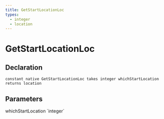 ```yaml
---
title: GetStartLocationLoc
types:
  - integer
  - location
---
```


# GetStartLocationLoc

## Declaration

```
constant native GetStartLocationLoc takes integer whichStartLocation returns location
```

## Parameters
<dl>
  <dt>whichStartLocation `integer`</dt>
  <dd></dd>
</dl>